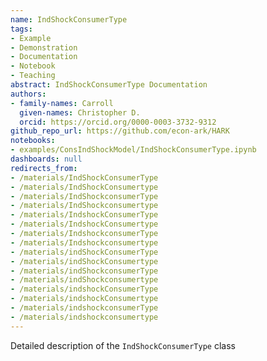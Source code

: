 ```yaml
---
name: IndShockConsumerType
tags:
- Example
- Demonstration
- Documentation
- Notebook
- Teaching
abstract: IndShockConsumerType Documentation
authors:
- family-names: Carroll
  given-names: Christopher D.
  orcid: https://orcid.org/0000-0003-3732-9312
github_repo_url: https://github.com/econ-ark/HARK
notebooks:
- examples/ConsIndShockModel/IndShockConsumerType.ipynb
dashboards: null
redirects_from:
- /materials/IndShockConsumerType
- /materials/IndShockConsumertype
- /materials/IndShockconsumerType
- /materials/IndShockconsumertype
- /materials/IndshockConsumerType
- /materials/IndshockConsumertype
- /materials/IndshockconsumerType
- /materials/Indshockconsumertype
- /materials/indShockConsumerType
- /materials/indShockConsumertype
- /materials/indShockconsumerType
- /materials/indShockconsumertype
- /materials/indshockConsumerType
- /materials/indshockConsumertype
- /materials/indshockconsumerType
- /materials/indshockconsumertype
---
```


Detailed description of the `IndShockConsumerType` class
